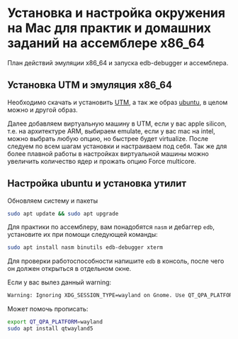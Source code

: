 # Установка и настройка окружения на Mac для практик и домашних заданий на ассемблере x86_64

План действий эмуляции x86_64 и запуска edb-debugger и ассемблера.

## Установка UTM и эмуляция x86_64
Необходимо скачать и установить [UTM](https://mac.getutm.app), а так же образ [ubuntu](https://ubuntu.com/download/desktop), в целом можно и другой образ.

Далее добавляем виртуальную машину в UTM, если у вас apple silicon, т.e. на архитектуре ARM, выбираем emulate, если у вас mac на intel, можно выбрать любую опцию, но быстрее будет virtualize. После следуем по всем шагам установки и настраиваем под себя.
Так же для более плавной работы в настройках виртуальной машины можно увеличить количество ядер и прожать опцию Force multicore.

## Настройка ubuntu и установка утилит
Обновляем систему и пакеты
```bash
sudo apt update && sudo apt upgrade
```
Для практики по ассемблеру, вам понадобятся `nasm` и дебаггер `edb`, установите их при помощи следующей команды:
```bash
sudo apt install nasm binutils edb-debugger xterm
```

Для проверки работоспособности напишите `edb` в консоль, после чего он должен открыться в отдельном окне.

Если у вас вылез данный warning:
```bash
Warning: Ignoring XDG_SESSION_TYPE=wayland on Gnome. Use QT_QPA_PLATFORM=wayland to run on Wayland anyway.
```
Может помочь прописать:
```bash
export QT_QPA_PLATFORM=wayland
sudo apt install qtwayland5
```

